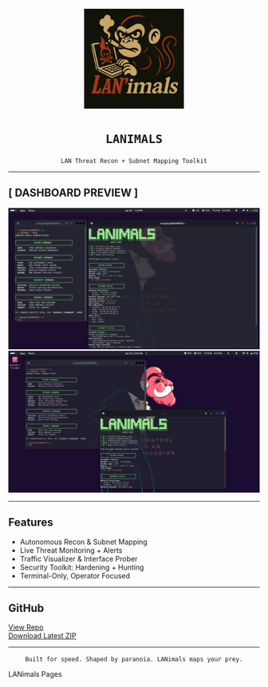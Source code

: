 <p align="center">
  <img src="https://raw.githubusercontent.com/GnomeMan4201/LANimals/main/assets/lanimals_logo.png" width="200"/>
</p>

<h1 align="center"><code>LANIMALS</code></h1>

<p align="center"><code>LAN Threat Recon + Subnet Mapping Toolkit</code></p>

---

## [ DASHBOARD PREVIEW ]

![LANimals Help](https://raw.githubusercontent.com/GnomeMan4201/LANimals/main/assets/sysinfo.png)  
![Network Map](https://raw.githubusercontent.com/GnomeMan4201/LANimals/main/assets/recon2.png)

---

## Features

-  Autonomous Recon & Subnet Mapping  
- Live Threat Monitoring + Alerts  
-  Traffic Visualizer & Interface Prober  
-  Security Toolkit: Hardening + Hunting  
-  Terminal-Only, Operator Focused  

---

## GitHub

[View Repo](https://github.com/GnomeMan4201/LANimals)  
[Download Latest ZIP](https://github.com/GnomeMan4201/LANimals/archive/refs/heads/main.zip)

---

<p align="center">
  <code>Built for speed. Shaped by paranoia. LANimals maps your prey.</code>
</p>
LANimals Pages
